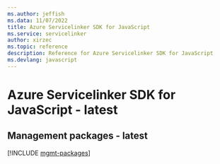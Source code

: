 ```yaml
---
ms.author: jeffish
ms.data: 11/07/2022
title: Azure Servicelinker SDK for JavaScript
ms.service: servicelinker
author: xirzec
ms.topic: reference
description: Reference for Azure Servicelinker SDK for JavaScript
ms.devlang: javascript
---
```

# Azure Servicelinker SDK for JavaScript - latest

## Management packages - latest
[!INCLUDE [mgmt-packages](servicelinker-mgmt-index.md)]